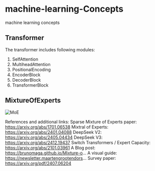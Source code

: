 # machine-learning-Concepts
machine learning concepts

## Transformer

The transformer includes following modules:
1. SelfAttention
2. MultiheadAttention
3. PositionalEncoding
4. EncoderBlock
5. DecoderBlock
6. TransformerBlock

## MixtureOfExperts

![MoE](https://github.com/user-attachments/assets/58183369-ce85-4d95-9ccf-0f22fd9da13d)

References and additional links:
Sparse Mixture of Experts paper: https://arxiv.org/abs/1701.06538
Mixtral of Experts: https://arxiv.org/abs/2401.04088
DeepSeek V2: https://arxiv.org/abs/2405.04434
DeepSeek V3: https://arxiv.org/abs/2412.19437
Switch Transformers / Expert Capacity:  https://arxiv.org/abs/2101.03961
A Blog post: https://brunomaga.github.io/Mixture-o...
A visual guide: https://newsletter.maartengrootendors...
Survey paper: https://arxiv.org/pdf/2407.06204
